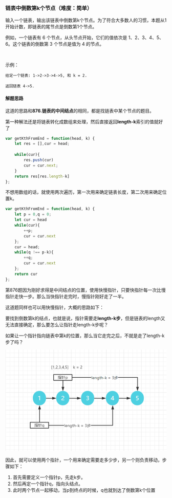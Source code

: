 ###  链表中倒数第k个节点（难度：简单）

输入一个链表，输出该链表中倒数第k个节点。为了符合大多数人的习惯，本题从1开始计数，即链表的尾节点是倒数第1个节点。

例如，一个链表有 6 个节点，从头节点开始，它们的值依次是 1、2、3、4、5、6。这个链表的倒数第 3 个节点是值为 4 的节点。

 

示例：
```
给定一个链表: 1->2->3->4->5, 和 k = 2.

返回链表 4->5.
```

#### 解题思路
这道的思路和**876.链表的中间结点**的相同，都是找链表中某个节点的题目。

第一种解法还是将链表转化成数组来处理，然后直接返回**length-k**索引的值就好了
```JavaScript
var getKthFromEnd = function(head, k) {
    let res = [],cur = head;

    while(cur){
        res.push(cur)
        cur = cur.next;
    }
    return res[res.length-k]
};
```

不想用数组的话，就使用两次遍历，第一次用来确定链表长度，第二次用来确定位置k。

```JavaScript
var getKthFromEnd = function(head, k) {
    let p = 0,q = 0;
    let cur = head
    while(cur){
        ++p;
        cur = cur.next
    };
    cur = head;
    while(q !== p-k){
        ++q;
        cur = cur.next
    };
    return cur
};
```

第876题因为刚好求得是中间结点的位置，使用快慢指针，只要快指针每一次比慢指针走快一步。那么当快指针走完时，慢指针刚好走了一半。

这道题同样也可以用快慢指针，大概的思路如下：

要找到倒数第k的结点，也就是说，指针需要走**length-k步**，但是链表的length又无法直接确定，那么要怎么让指针走length-k步呢？

如果让一个指针指向链表中第k的位置，那么当它走完之后，不就是走了length-k步了吗？

![image](./images/链表中倒数第k个节点.png)


因此，就可以使用两个指针，一个用来确定需要走多少步，另一个则负责移动，步骤如下：

1. 首先需要定义一个指针p，先走k步。
2. 然后再定一个指针q，指向头结点。
3. 此时两个节点一起移动，当p到终点的时候，q也就到达了倒数第k个位置

